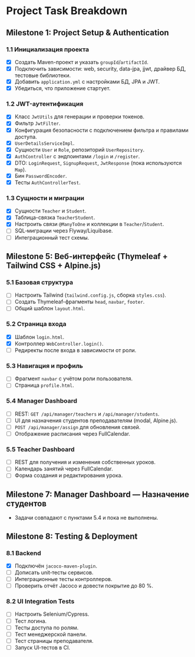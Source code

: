 # Project Task Breakdown

## Milestone 1: Project Setup & Authentication

### 1.1 Инициализация проекта
- [x] Создать Maven-проект и указать `groupId`/`artifactId`.
- [x] Подключить зависимости: web, security, data-jpa, jjwt, драйвер БД, тестовые библиотеки.
- [x] Добавить `application.yml` с настройками БД, JPA и JWT.
- [x] Убедиться, что приложение стартует.

### 1.2 JWT-аутентификация
- [x] Класс `JwtUtils` для генерации и проверки токенов.
- [x] Фильтр `JwtFilter`.
- [x] Конфигурация безопасности с подключением фильтра и правилами доступа.
- [x] `UserDetailsServiceImpl`.
- [x] Сущности `User` и `Role`, репозиторий `UserRepository`.
- [x] `AuthController` с эндпоинтами `/login` и `/register`.
- [x] DTO: `LoginRequest`, `SignupRequest`, `JwtResponse` (пока используются `Map`).
- [x] Бин `PasswordEncoder`.
- [x] Тесты `AuthControllerTest`.

### 1.3 Сущности и миграции
- [x] Сущности `Teacher` и `Student`.
- [x] Таблица-связка `TeacherStudent`.
- [x] Настроить связи `@ManyToOne` и коллекции в `Teacher`/`Student`.
- [ ] SQL‑миграции через Flyway/Liquibase.
- [ ] Интеграционный тест схемы.

## Milestone 5: Веб-интерфейс (Thymeleaf + Tailwind CSS + Alpine.js)

### 5.1 Базовая структура
- [ ] Настроить Tailwind (`tailwind.config.js`, сборка `styles.css`).
- [ ] Создать Thymeleaf-фрагменты `head`, `navbar`, `footer`.
- [ ] Общий шаблон `layout.html`.

### 5.2 Страница входа
- [x] Шаблон `login.html`.
- [x] Контроллер `WebController.login()`.
- [ ] Редиректы после входа в зависимости от роли.

### 5.3 Навигация и профиль
- [ ] Фрагмент `navbar` с учётом роли пользователя.
- [ ] Страница `profile.html`.

### 5.4 Manager Dashboard
- [ ] REST: `GET /api/manager/teachers` и `/api/manager/students`.
- [ ] UI для назначения студентов преподавателям (modal, Alpine.js).
- [ ] `POST /api/manager/assign` для обновления связей.
- [ ] Отображение расписания через FullCalendar.

### 5.5 Teacher Dashboard
- [ ] REST для получения и изменения собственных уроков.
- [ ] Календарь занятий через FullCalendar.
- [ ] Форма создания и редактирования урока.

## Milestone 7: Manager Dashboard — Назначение студентов
- Задачи совпадают с пунктами 5.4 и пока не выполнены.

## Milestone 8: Testing & Deployment

### 8.1 Backend
- [x] Подключён `jacoco-maven-plugin`.
- [ ] Дописать unit‑тесты сервисов.
- [ ] Интеграционные тесты контроллеров.
- [ ] Проверить отчёт Jacoco и довести покрытие до 80 %.

### 8.2 UI Integration Tests
- [ ] Настроить Selenium/Cypress.
- [ ] Тест логина.
- [ ] Тесты доступа по ролям.
- [ ] Тест менеджерской панели.
- [ ] Тест страницы преподавателя.
- [ ] Запуск UI‑тестов в CI.
